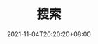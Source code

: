 ---
title: "搜索"
slug: "search"
date: '2021-11-04T20:20:20+08:00'
layout: "search"
outputs:
    - html
    - json
menu:
    main:
        weight: 3
        params: 
            icon: search
---